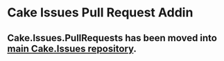 # Cake Issues Pull Request Addin

## Cake.Issues.PullRequests has been moved into [main Cake.Issues repository](https://github.com/cake-contrib/Cake.Issues).